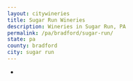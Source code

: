 ```yaml
---
layout: citywineries
title: Sugar Run Wineries
description: Wineries in Sugar Run, PA
permalink: /pa/bradford/sugar-run/
state: pa
county: bradford
city: sugar run
---
```

-

